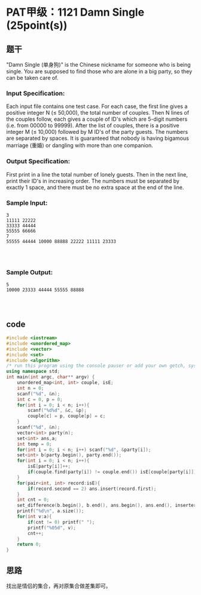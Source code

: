 # PAT甲级：**1121** **Damn Single** **(25point(s))**

## 题干

"Damn Single (单身狗)" is the Chinese nickname for someone who is being single. You are supposed to find those who are alone in a big party, so they can be taken care of.

### Input Specification:

Each input file contains one test case. For each case, the first line gives a positive integer N (≤ 50,000), the total number of couples. Then N lines of the couples follow, each gives a couple of ID's which are 5-digit numbers (i.e. from 00000 to 99999). After the list of couples, there is a positive integer M (≤ 10,000) followed by M ID's of the party guests. The numbers are separated by spaces. It is guaranteed that nobody is having bigamous marriage (重婚) or dangling with more than one companion.

### Output Specification:

First print in a line the total number of lonely guests. Then in the next line, print their ID's in increasing order. The numbers must be separated by exactly 1 space, and there must be no extra space at the end of the line.

### Sample Input:

```in
3
11111 22222
33333 44444
55555 66666
7
55555 44444 10000 88888 22222 11111 23333

      
    
```

### Sample Output:

```out
5
10000 23333 44444 55555 88888

      
    
```

## code

```c++
#include <iostream>
#include <unordered_map>
#include <vector>
#include <set>
#include <algorithm> 
/* run this program using the console pauser or add your own getch, system("pause") or input loop */
using namespace std;
int main(int argc, char** argv) {
	unordered_map<int, int> couple, isE;
	int n = 0;
	scanf("%d", &n);
	int c = 0, p = 0;
	for(int i = 0; i < n; i++){
		scanf("%d%d", &c, &p);
		couple[c] = p, couple[p] = c;
	}
	scanf("%d", &n);
	vector<int> party(n);
	set<int> ans,a;
	int temp = 0;
	for(int i = 0; i < n; i++) scanf("%d", &party[i]); 
	set<int> b(party.begin(), party.end());
	for(int i = 0; i < n; i++){
		isE[party[i]]++;
		if(couple.find(party[i]) != couple.end()) isE[couple[party[i]]]++;
	}
	for(pair<int, int> record:isE){
		if(record.second == 2) ans.insert(record.first);
	}
	int cnt = 0;
	set_difference(b.begin(), b.end(), ans.begin(), ans.end(), inserter(a, a.begin()));
	printf("%d\n", a.size());
	for(int v:a){
		if(cnt != 0) printf(" ");
		printf("%05d", v);
		cnt++;
	}
	return 0;
}
```

## 思路

找出是情侣的集合，再对原集合做差集即可。